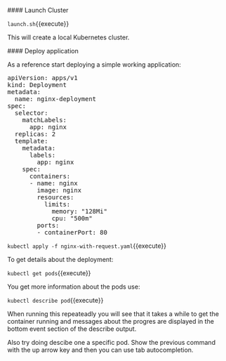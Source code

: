 #### Launch Cluster

`launch.sh`{{execute}}

This will create a local Kubernetes cluster.

#### Deploy application

As a reference start deploying a simple working application:

<pre class="file" data-filename="nginx-with-request.yaml" data-target="replace">apiVersion: apps/v1
kind: Deployment
metadata:
  name: nginx-deployment
spec:
  selector:
    matchLabels:
      app: nginx
  replicas: 2
  template:
    metadata:
      labels:
        app: nginx
    spec:
      containers:
      - name: nginx
        image: nginx
        resources:
          limits:
            memory: "128Mi"
            cpu: "500m"
        ports:
        - containerPort: 80
</pre>


`
kubectl apply -f nginx-with-request.yaml
`{{execute}}

To get details about the deployment:

`kubectl get pods`{{execute}}

You get more information about the pods use:

`kubectl describe pod`{{execute}}

When running this repeateadly you will see that it takes a while to get the container running and
messages about the progres are displayed in the bottom event section of the describe output.

Also try doing descibe one a specific pod. Show the previous command with the up arrow key and then
you can use tab autocompletion.




